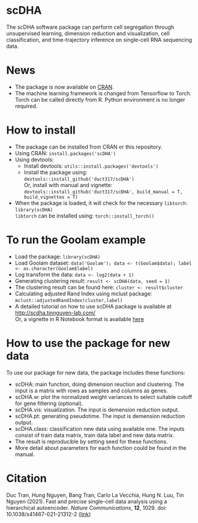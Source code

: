 # scDHA
The scDHA software package can perform cell segregation through unsupervised learning, dimension reduction and visualization, cell classification, and time-trajectory inference on single-cell RNA sequencing data. 

# News
- The package is now available on [CRAN](https://cran.r-project.org/package=scDHA).
- The machine learning framework is changed from Tensorflow to Torch. Torch can be called directly from R. Python environment is no longer required. 

# How to install
- The package can be installed from CRAN or this repository.  
- Using CRAN: `install.packages('scDHA')`  
- Using devtools:  
  - Install devtools: `utils::install.packages('devtools')`
  - Install the package using: `devtools::install_github('duct317/scDHA')`  
    Or, install with manual and vignette: `devtools::install_github('duct317/scDHA', build_manual = T, build_vignettes = T)`
- When the package is loaded, it will check for the necessary `libtorch`: `library(scDHA)`  
  `libtorch` can be installed using: `torch::install_torch()`

# To run the Goolam example
- Load the package: `library(scDHA)`
- Load Goolam dataset: `data('Goolam'); data <- t(Goolam$data); label <- as.character(Goolam$label)`
- Log transform the data: `data <- log2(data + 1)`
- Generating clustering result: `result <- scDHA(data, seed = 1)`
- The clustering result can be found here: `cluster <- result$cluster`
- Calculating adjusted Rand Index using mclust package: `mclust::adjustedRandIndex(cluster,label)`
- A detailed tutorial on how to use scDHA package is available at http://scdha.tinnguyen-lab.com/  
  Or, a vignette in R Notebook format is available [here](https://github.com/duct317/scDHA/blob/master/vignettes/Example.Rmd)

# How to use the package for new data 
To use our package for new data, the package includes these functions:  
- scDHA: main function, doing dimension reuction and clustering. The input is a matrix with rows as samples and columns as genes.
- scDHA.w: plot the normalized weight variances to select suitable cutoff for gene filtering (optional).
- scDHA.vis: visualization. The input is demension reduction output.
- scDHA.pt: generating pseudotime. The input is demension reduction output.
- scDHA.class: classification new data using available one. The inputs consist of train data matrix, train data label and new data matrix. 
- The result is reproducible by setting seed for these functions.
- More detail about parameters for each function could be found in the manual.

# Citation
Duc Tran, Hung Nguyen, Bang Tran, Carlo La Vecchia, Hung N. Luu, Tin Nguyen (2021). Fast and precise single-cell data analysis using a hierarchical autoencoder. <i>Nature Communications</i>, <b>12</b>, 1029. doi: 10.1038/s41467-021-21312-2 ([link](https://www.nature.com/articles/s41467-021-21312-2)) 
